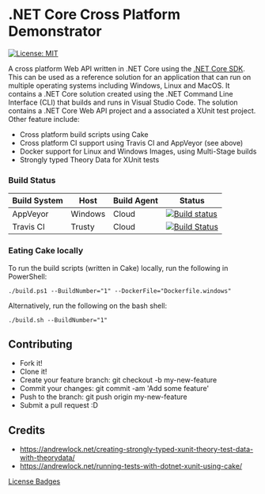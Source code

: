 # .NET Core Cross Platform Demonstrator
[![License: MIT](https://img.shields.io/badge/License-MIT-yellow.svg)](https://opensource.org/licenses/MIT)

A cross platform Web API written in .NET Core using the [.NET Core SDK](https://www.microsoft.com/net/download/). This can be used as a reference solution for an application that can run on multiple operating systems including Windows, Linux and MacOS. It contains a .NET Core solution created using the .NET Command Line Interface (CLI) that builds and runs in Visual Studio Code. The solution contains a .NET Core Web API project and a associated a XUnit test project. Other feature include:

* Cross platform build scripts using Cake 
* Cross platform CI support using Travis CI and AppVeyor (see above)
* Docker support for Linux and Windows Images, using Multi-Stage builds
* Strongly typed Theory Data for XUnit tests

### Build Status

Build System                   | Host    | Build Agent  | Status
-------------------------------|---------|--------------|-------------------------
AppVeyor                       | Windows |     Cloud    | [![Build status](https://ci.appveyor.com/api/projects/status/3gjdbqa93gvhvq13/branch/master?svg=true)](https://ci.appveyor.com/project/jsacapdev/corexplatform/branch/master)
Travis CI                      | Trusty  |     Cloud    | [![Build Status](https://travis-ci.org/Capgemini/CoreXPlatform.svg?branch=master)](https://travis-ci.org/Capgemini/CoreXPlatform)

### Eating Cake locally

To run the build scripts (written in Cake) locally, run the following in PowerShell:

`./build.ps1 --BuildNumber="1" --DockerFile="Dockerfile.windows"`

Alternatively, run the following on the bash shell:

`./build.sh --BuildNumber="1"`

## Contributing

* Fork it!
* Clone it!
* Create your feature branch: git checkout -b my-new-feature
* Commit your changes: git commit -am 'Add some feature'
* Push to the branch: git push origin my-new-feature
* Submit a pull request :D

## Credits

* https://andrewlock.net/creating-strongly-typed-xunit-theory-test-data-with-theorydata/
* https://andrewlock.net/running-tests-with-dotnet-xunit-using-cake/

[License Badges](https://gist.github.com/lukas-h/2a5d00690736b4c3a7ba)

